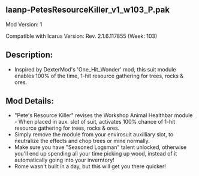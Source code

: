 laanp-PetesResourceKiller_v1_w103_P.pak
----------------------------------------------------------------------
Mod Version: 1

Compatible with Icarus Version: Rev. 2.1.6.117855 (Week: 103)

## Description:
- Inspired by DexterMod's 'One_Hit_Wonder' mod, this suit module enables 100% of the time, 1-hit resource gathering for trees, rocks & ores.

## Mod Details:
- "Pete's Resource Killer" revises the Workshop Animal Healthbar module - When placed in aux. slot of suit, activates 100% chance of 1-hit resource gathering for trees, rocks & ores.
- Simply remove the module from your envirosuit auxilliary slot, to neutralize the effects and chop trees or mine normally.
- Make sure you have "Seasoned Logsman" talent unlocked, otherwise you'll end up spending all your time picking up wood, instead of it automatically going into your inverntory!
- Rome wasn't built in a day, but this will get you there quicker!









































